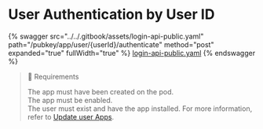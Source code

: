 # User Authentication by User ID

{% swagger src="../../.gitbook/assets/login-api-public.yaml" path="/pubkey/app/user/{userId}/authenticate" method="post" expanded="true" fullWidth="true" %}
[login-api-public.yaml](../../.gitbook/assets/login-api-public.yaml)
{% endswagger %}

> 📘 Requirements
>
> The app must have been created on the pod.\
> The app must be enabled.\
> The user must exist and have the app installed. For more information, refer to [Update user Apps](ref:update-user-apps).
